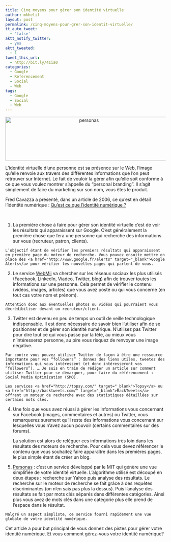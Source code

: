 ```yaml
---
title: Cinq moyens pour gérer son identité virtuelle
author: mkhelif
layout: post
permalink: /cinq-moyens-pour-grer-son-identit-virtuelle/
tt_auto_tweet:
  - 'false'
aktt_notify_twitter:
  - yes
aktt_tweeted:
  - 1
tweet_this_url:
  - http://bit.ly/41ia0
categories:
  - Google
  - Référencement
  - Social
  - Web
tags:
  - Google
  - Social
  - Web
---
```

<p align="center">
  <a href="http://www.mkhelif.fr/uploads/2009/08/personas.png"><img style="border-right-width: 0px; display: inline; border-top-width: 0px; border-bottom-width: 0px; border-left-width: 0px" title="personas" border="0" alt="personas" src="http://www.mkhelif.fr/uploads/2009/08/personas_thumb.png" width="510" height="137" /></a>
</p>

L’identité virtuelle d’une personne est sa présence sur le Web, l’image qu’elle renvoie aux travers des différentes informations que l’on peut retrouver sur Internet. Le fait de vouloir la gérer afin qu’elle soit conforme à ce que vous voulez montrer s’appelle du “personal branding”. Il s’agit simplement de faire du marketing sur son nom, vous êtes le produit.

Fred Cavazza a présenté, dans un article de 2006, ce qu’est en détail l’identité numérique : <a href="http://www.fredcavazza.net/2006/10/22/qu-est-ce-que-l-identite-numerique/" target="_blank">Qu’est ce que l’identité numérique ?</a>

&#160;

  1. La première chose à faire pour gérer son identité virtuelle c’est de voir les résultats qui apparaissent sur Google. C’est généralement la première chose que fera une personne qui recherche des informations sur vous (recruteur, patron, clients).
    
    L’objectif étant de vérifier les premiers résultats qui apparaissent en première page du moteur de recherche. Vous pouvez ensuite mettre en place des <a href="http://www.google.fr/alerts" target="_blank">Google Alerts</a> pour vérifier les nouvelles pages qui parlent de vous.

  2. Le service <a href="http://www.webmii.com/" target="_blank">WebMii</a> va chercher sur les réseaux sociaux les plus utilisés (Facebook, LinkedIn, Viadeo, Twitter, blog) afin de trouver toutes les informations sur une personne. Cela permet de vérifier le contenu (vidéos, images, articles) que vous avez posté ou qui vous concerne (en tout cas votre nom et prénom).
    
    Attention donc aux éventuelles photos ou vidéos qui pourraient vous décrédibiliser devant un recruteur/client.

  3. Twitter est devenu en peu de temps un outil de veille technologique indispensable. Il est donc nécessaire de savoir bien l’utiliser afin de se positionner et de gérer son identité numérique. N’utilisez pas Twitter pour dire tout ce qui vous passe par la tête, au mieux vous n’intéresserez personne, au pire vous risquez de renvoyer une image négative.
    
    Par contre vous pouvez utiliser Twitter de façon à être une ressource importante pour vos “followers” : donnez des liens utiles, tweetez des informations qui vous intéressent (et donc intéresseront vos “followers”), … Je suis en train de rédiger un article sur comment utiliser Twitter pour se démarquer, pour faire du référencement : Social Media Optimization (SMO).
    
    Les services <a href="http://topsy.com/" target="_blank">Topsy</a> ou <a href="http://backtweets.com/" target="_blank">BackTweets</a> offrent un moteur de recherche avec des statistiques détaillées sur certains mots clés.

  4. Une fois que vous avez réussi à gérer les informations vous concernant sur Facebook (images, commentaires et autres) ou Twitter, vous remarquerez surement qu’il reste des informations vous concernant sur lesquelles vous n’avez aucun pouvoir (certains commentaires sur des forums). </p> 
    La solution est alors de reléguer ces informations très loin dans les résultats des moteurs de recherche. Pour cela vous devez référencer le contenu que vous souhaitez faire apparaître dans les premières pages, le plus simple étant de créer un blog. 

  5. <a href="http://personas.media.mit.edu/personasWeb.html" target="_blank">Personas</a> : c’est un service développé par le MIT qui génère une vue simplifiée de votre identité virtuelle. L’algorithme utilisé est découpé en deux étapes : recherche sur Yahoo puis analyse des résultats. Le recherche sur le moteur de recherche se fait grâce à des requêtes discriminantes (on n’en sais pas plus la dessus). Puis l’analyse des résultats se fait par mots clés séparés dans différentes catégories. Ainsi plus vous avez de mots clés dans une catégorie plus elle prend de l’espace dans le résultat.
    
    Malgré un aspect simpliste, ce service fourni rapidement une vue globale de votre identité numérique.

Cet article a pour but principal de vous donnez des pistes pour gérer votre identité numérique. Et vous comment gérez-vous votre identité numérique?
